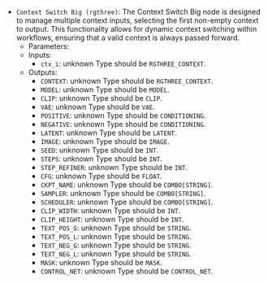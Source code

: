 - `Context Switch Big (rgthree)`: The Context Switch Big node is designed to manage multiple context inputs, selecting the first non-empty context to output. This functionality allows for dynamic context switching within workflows, ensuring that a valid context is always passed forward.
    - Parameters:
    - Inputs:
        - `ctx_i`: unknown Type should be `RGTHREE_CONTEXT`.
    - Outputs:
        - `CONTEXT`: unknown Type should be `RGTHREE_CONTEXT`.
        - `MODEL`: unknown Type should be `MODEL`.
        - `CLIP`: unknown Type should be `CLIP`.
        - `VAE`: unknown Type should be `VAE`.
        - `POSITIVE`: unknown Type should be `CONDITIONING`.
        - `NEGATIVE`: unknown Type should be `CONDITIONING`.
        - `LATENT`: unknown Type should be `LATENT`.
        - `IMAGE`: unknown Type should be `IMAGE`.
        - `SEED`: unknown Type should be `INT`.
        - `STEPS`: unknown Type should be `INT`.
        - `STEP_REFINER`: unknown Type should be `INT`.
        - `CFG`: unknown Type should be `FLOAT`.
        - `CKPT_NAME`: unknown Type should be `COMBO[STRING]`.
        - `SAMPLER`: unknown Type should be `COMBO[STRING]`.
        - `SCHEDULER`: unknown Type should be `COMBO[STRING]`.
        - `CLIP_WIDTH`: unknown Type should be `INT`.
        - `CLIP_HEIGHT`: unknown Type should be `INT`.
        - `TEXT_POS_G`: unknown Type should be `STRING`.
        - `TEXT_POS_L`: unknown Type should be `STRING`.
        - `TEXT_NEG_G`: unknown Type should be `STRING`.
        - `TEXT_NEG_L`: unknown Type should be `STRING`.
        - `MASK`: unknown Type should be `MASK`.
        - `CONTROL_NET`: unknown Type should be `CONTROL_NET`.
